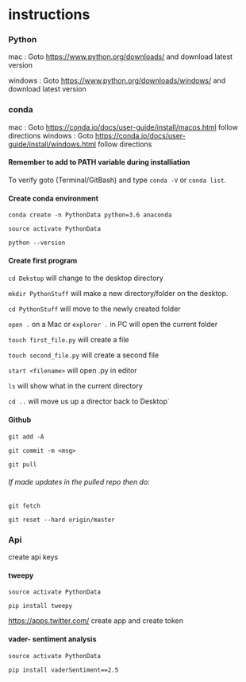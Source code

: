 # instructions

### Python

mac : Goto https://www.python.org/downloads/ and download latest version

windows : Goto https://www.python.org/downloads/windows/ and download latest version

### conda
mac : Goto https://conda.io/docs/user-guide/install/macos.html follow directions
windows : Goto https://conda.io/docs/user-guide/install/windows.html follow directions
#### Remember to add to PATH variable during installiation
To verify goto (Terminal/GitBash) and type `conda -V` or `conda list`.

#### Create conda environment

`conda create -n PythonData python=3.6 anaconda` 

`source activate PythonData`

`python --version`
#### Create first program
`cd Dekstop` will change to the desktop directory

`mkdir PythonStuff` will make a new directory/folder on the desktop.

`cd PythonStuff` will move to the newly created folder

`open .` on a Mac or `explorer .` in PC will open the current folder

`touch first_file.py` will create a file

`touch second_file.py` will create a second file

`start <filename>` will open <filename>.py in editor
  
`ls` will show what in the current directory

`cd ..` will move us up a director back to Desktop`

#### Github

`git add -A`

`git commit -m <msg>`

`git pull`
###### If made updates in the pulled repo then do:
`git fetch`

`git reset --hard origin/master`

### Api

create api keys

#### tweepy

`source activate PythonData`

`pip install tweepy`

https://apps.twitter.com/
create app and create token

#### vader- sentiment analysis

`source activate PythonData`

`pip install vaderSentiment==2.5`
